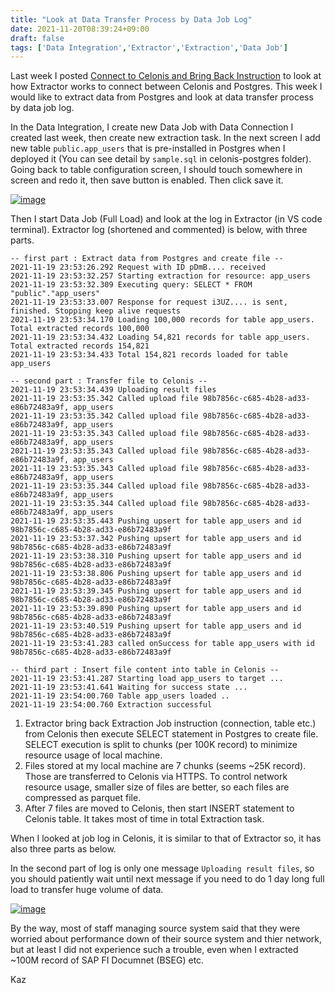 ```yaml
---
title: "Look at Data Transfer Process by Data Job Log"
date: 2021-11-20T08:39:24+09:00
draft: false
tags: ['Data Integration','Extractor','Extraction','Data Job']
---
```


Last week I posted [Connect to Celonis and Bring Back Instruction](../2021-11-13-connect-to-celonis-and-bring-back-instruction) to look at how Extractor works to connect between Celonis and Postgres. This week I would like to extract data from Postgres and look at data transfer process by data job log.

In the Data Integration, I create new Data Job with Data Connection I created last week, then create new extraction task. In the next screen I add new table `public.app_users` that is pre-installed in Postgres when I deployed it (You can see detail by `sample.sql` in celonis-postgres folder). Going back to table configuration screen, I should touch somewhere in screen and redo it, then save button is enabled. Then click save it.

[![image](https://user-images.githubusercontent.com/67397583/142714726-6d35f478-a2d8-4c5f-8004-07b33dabbafa.png)](https://user-images.githubusercontent.com/67397583/142714726-6d35f478-a2d8-4c5f-8004-07b33dabbafa.png)


Then I start Data Job (Full Load) and look at the log in Extractor (in VS code terminal). Extractor log (shortened and commented) is below, with three parts.

```
-- first part : Extract data from Postgres and create file --
2021-11-19 23:53:26.292 Request with ID pDmB.... received  
2021-11-19 23:53:32.257 Starting extraction for resource: app_users  
2021-11-19 23:53:32.309 Executing query: SELECT * FROM "public"."app_users"  
2021-11-19 23:53:33.007 Response for request i3UZ.... is sent, finished. Stopping keep alive requests  
2021-11-19 23:53:34.170 Loading 100,000 records for table app_users. Total extracted records 100,000  
2021-11-19 23:53:34.432 Loading 54,821 records for table app_users. Total extracted records 154,821  
2021-11-19 23:53:34.433 Total 154,821 records loaded for table app_users  

-- second part : Transfer file to Celonis --
2021-11-19 23:53:34.439 Uploading result files  
2021-11-19 23:53:35.342 Called upload file 98b7856c-c685-4b28-ad33-e86b72483a9f, app_users  
2021-11-19 23:53:35.342 Called upload file 98b7856c-c685-4b28-ad33-e86b72483a9f, app_users  
2021-11-19 23:53:35.343 Called upload file 98b7856c-c685-4b28-ad33-e86b72483a9f, app_users  
2021-11-19 23:53:35.343 Called upload file 98b7856c-c685-4b28-ad33-e86b72483a9f, app_users  
2021-11-19 23:53:35.343 Called upload file 98b7856c-c685-4b28-ad33-e86b72483a9f, app_users  
2021-11-19 23:53:35.344 Called upload file 98b7856c-c685-4b28-ad33-e86b72483a9f, app_users  
2021-11-19 23:53:35.344 Called upload file 98b7856c-c685-4b28-ad33-e86b72483a9f, app_users  
2021-11-19 23:53:35.443 Pushing upsert for table app_users and id 98b7856c-c685-4b28-ad33-e86b72483a9f  
2021-11-19 23:53:37.342 Pushing upsert for table app_users and id 98b7856c-c685-4b28-ad33-e86b72483a9f  
2021-11-19 23:53:38.310 Pushing upsert for table app_users and id 98b7856c-c685-4b28-ad33-e86b72483a9f  
2021-11-19 23:53:38.806 Pushing upsert for table app_users and id 98b7856c-c685-4b28-ad33-e86b72483a9f  
2021-11-19 23:53:39.345 Pushing upsert for table app_users and id 98b7856c-c685-4b28-ad33-e86b72483a9f  
2021-11-19 23:53:39.890 Pushing upsert for table app_users and id 98b7856c-c685-4b28-ad33-e86b72483a9f  
2021-11-19 23:53:40.519 Pushing upsert for table app_users and id 98b7856c-c685-4b28-ad33-e86b72483a9f  
2021-11-19 23:53:41.283 called onSuccess for table app_users with id 98b7856c-c685-4b28-ad33-e86b72483a9f  

-- third part : Insert file content into table in Celonis --
2021-11-19 23:53:41.287 Starting load app_users to target ...  
2021-11-19 23:53:41.641 Waiting for success state ...  
2021-11-19 23:54:00.760 Table app_users loaded ..  
2021-11-19 23:54:00.760 Extraction successful  
```

1. Extractor bring back Extraction Job instruction (connection, table etc.) from Celonis then execute SELECT statement in Postgres to create file. SELECT execution is split to chunks (per 100K record) to minimize resource usage of local machine. 
1. Files stored at my local machine are 7 chunks (seems ~25K record). Those are transferred to Celonis via HTTPS. To control network resource usage, smaller size of files are better, so each files are compressed as parquet file.
1. After 7 files are moved to Celonis, then start INSERT statement to Celonis table. It takes most of time in total Extraction task.

When I looked at job log in Celonis, it is similar to that of Extractor so, it has also three parts as below.

In the second part of log is only one message `Uploading result files`, so you should patiently wait until next message if you need to do 1 day long full load to transfer huge volume of data.

[![image](https://user-images.githubusercontent.com/67397583/142714091-f1e3a6c6-5c99-4bb2-97a0-7220f24c931e.png)](https://user-images.githubusercontent.com/67397583/142714091-f1e3a6c6-5c99-4bb2-97a0-7220f24c931e.png)

By the way, most of staff managing source system said that they were worried about performance down of their source system and thier network, but at least I did not experience such a trouble, even when I extracted ~100M record of SAP FI Documnet (BSEG) etc. 

Kaz 